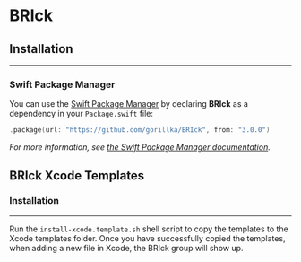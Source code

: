 # BRIck

## Installation
---

### Swift Package Manager

You can use the [Swift Package Manager](https://github.com/apple/swift-package-manager) by declaring **BRIck** as a dependency in your `Package.swift` file:

```swift
.package(url: "https://github.com/gorillka/BRIck", from: "3.0.0")
```

*For more information, see [the Swift Package Manager documentation](https://github.com/apple/swift-package-manager/tree/master/Documentation).*


## BRIck Xcode Templates

### Installation
---

Run the `install-xcode.template.sh` shell script to copy the templates to the Xcode templates folder. Once you have successfully copied the templates, when adding a new file in Xcode, the BRIck group will show up.
